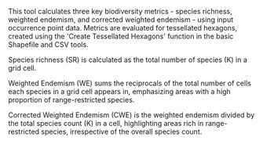 This tool calculates three key biodiversity metrics - species richness, weighted endemism, and corrected weighted endemism - using input occurrence point data. Metrics are evaluated for tessellated hexagons, created using the 'Create Tessellated Hexagons' function in the basic Shapefile and CSV tools.

Species richness (SR) is calculated as the total number of species (K) in a grid cell.

Weighted Endemism (WE) sums the reciprocals of the total number of cells each species in a grid cell appears in, emphasizing areas with a high proportion of range-restricted species.

Corrected Weighted Endemism (CWE) is the weighted endemism divided by the total species count (K) in a cell, highlighting areas rich in range-restricted species, irrespective of the overall species count.
